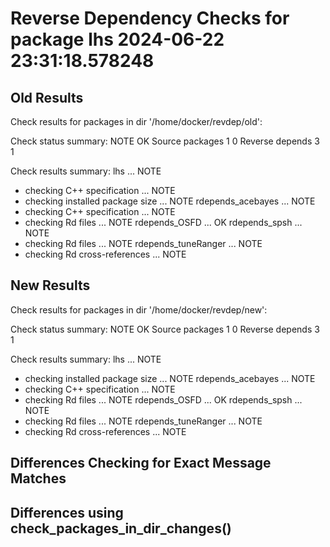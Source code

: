 # Reverse Dependency Checks for package lhs 2024-06-22 23:31:18.578248

## Old Results

Check results for packages in dir '/home/docker/revdep/old':

Check status summary:
                  NOTE OK
  Source packages    1  0
  Reverse depends    3  1

Check results summary:
lhs ... NOTE
* checking C++ specification ... NOTE
* checking installed package size ... NOTE
rdepends_acebayes ... NOTE
* checking C++ specification ... NOTE
* checking Rd files ... NOTE
rdepends_OSFD ... OK
rdepends_spsh ... NOTE
* checking Rd files ... NOTE
rdepends_tuneRanger ... NOTE
* checking Rd cross-references ... NOTE

## New Results

Check results for packages in dir '/home/docker/revdep/new':

Check status summary:
                  NOTE OK
  Source packages    1  0
  Reverse depends    3  1

Check results summary:
lhs ... NOTE
* checking installed package size ... NOTE
rdepends_acebayes ... NOTE
* checking C++ specification ... NOTE
* checking Rd files ... NOTE
rdepends_OSFD ... OK
rdepends_spsh ... NOTE
* checking Rd files ... NOTE
rdepends_tuneRanger ... NOTE
* checking Rd cross-references ... NOTE

## Differences Checking for Exact Message Matches

## Differences using check_packages_in_dir_changes()

